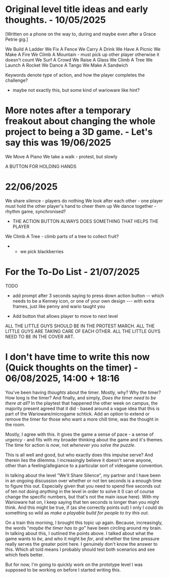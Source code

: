 # Original level title ideas and early thoughts. - 10/05/2025

[Written on a phone on the way to, during and maybe even after a Grace Petrie gig.]

We Build A Ladder
We Fix A Fence
We Carry A Drink
We Have A Picnic
We Make A Fire
We Climb A Mountain - must pick up other player otherwise it doesn't count
We Surf A Crowd
We Raise A Glass
We Climb A Tree
We Launch A Rocket
We Dance A Tango
We Make A Sandwich

Keywords denote type of action, and how the player completes the challenge?
- maybe not exactly this, but some kind of warioware like hint?

# More notes after a temporary freakout about changing the whole project to being a 3D game. - Let's say this was 19/06/2025

We Move A Piano
We take a walk - protest, but slowly 

A BUTTON FOR HOLDING HANDS

# 22/06/2025

We share silence - players do nothing
We look after each other - one player must hold the other player's hand to cheer them up
We dance together - rhythm game, synchronised?

- THE ACTION BUTTON ALWAYS DOES SOMETHING THAT HELPS THE PLAYER

We Climb A Tree - climb parts of a tree to collect fruit?
- - we pick blackberries

# For the To-Do List - 21/07/2025

TODO
- add prompt after 3 seconds saying to press down action button
-- which needs to be a Kenney icon, or one of your own design
--- with extra frames, just like penny and wario taught you

- Add button that allows player to move to next level

ALL THE LITTLE GUYS SHOULD BE IN THE PROTEST MARCH.
ALL THE LITTLE GUYS ARE TAKING CARE OF EACH OTHER.
ALL THE LITTLE GUYS NEED TO BE IN THE COVER ART.

# I don't have time to write this now (Quick thoughts on the timer) - 06/08/2025, 14:00 + 18:16

You've been having *thoughts* about the timer. Mostly, why? Why the timer? How long is the timer? And finally, and simply, *Does the timer need to be there at all?* In the playtest that happened the other week on campus, the majority present agreed that it did - based around a vague idea that this is part of the Warioware/microgame schtick. Add an option to extend or remove the timer for those who want a more chill time, was the thought in the room.

Mostly, I agree with this. It gives the game a sense of pace - a sense of *urgency* - and fits with my broader thinking about the game and it's themes. The time for action is *now*, not *whenever you solve the puzzle*.

This is all well and good, but who exactly does this impulse serve? And therein lies the dilemma. I increasingly believe it doesn't serve anyone, other than a feeling/allegiance to a particular sort of videogame convention.

In talking about the level "We'll Share Silence", my partner and I have been in an ongoing discussion over whether or not ten seconds is a enough time to figure this out. Especially given that you need to spend five seconds out of ten not doing *anything* in the level in order to solve it (I can of course change the specific numbers, but that's not the main issue here). With my Warioware hat on, I keep saying that ten seconds is longer than you might think. And this might be true, if (as she correctly points out) I only I could do something so wild as *make a playable build for people to try this out*.

On a train this morning, I brought this topic up again. Because, increasingly, the words "*maybe the timer has to go*" have been circling around my brain. In talking about this, I outlined the points above. I talked about what the game wants to *be*, and who it might be *for*, and whether the time pressure really serves the greater point here. I genuinely don't know the answer to this. Which all told means I probably should test both scenarios and see which feels better. 

But for now, I'm going to quickly work on the prototype level I was supposed to be working on before I started writing this.
